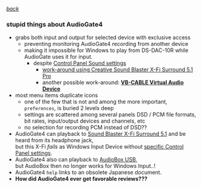 [*back*](README.md)  

### stupid things about AudioGate4
- grabs both input and output for selected device with exclusive access
   - preventing monitoring AudioGate4 recording from another device
   - making it impossible for Windows to play from DS-DAC-10R
     while AudioGate uses it for input.  
		- despite [Control Panel Sound settings](control.md)  
			- [work-around using Creative Sound Blaster X-Fi Surround 5.1 Pro](control.md#audiogate4-stupidity-dsd-playback-work-around-using-creative-sound-blaster-x-fi-surround-51-pro)
			- another possible work-around: [**VB-CABLE Virtual Audio Device**](https://vb-audio.com/Cable/)  
- most menu items duplicate icons
  - one of the few that is not and among the more important, `preferences`,
    is buried 2 levels deep
  - settings are scattered among several panels
    DSD / PCM file formats, bit rates, input/output devices and channels, etc
  - no selection for recording PCM instead of DSD??
- AudioGate4 can playback to [Sound Blaster X-Fi Surround 5.1](https://en.creative.com/p/sound-cards/sound-blaster-x-fi-surround-5-1-pro)
 and be heard from its headphone jack,  
  but this X-Fi *fails* as Windows Input Device without [specific Control Panel settings](control.md).
- AudioGate4 also can playback to [AudioBox USB](https://www.presonus.com/products/AudioBox-USB),  
  but AudioBox then no longer works for Windows Input..!  
- AudioGate4 `help` links to an obsolete Japanese document.  
- **How did AudioGate4 ever get favorable reviews???**
